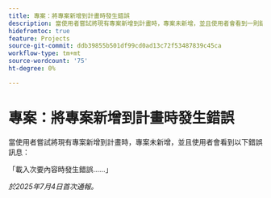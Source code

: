 ```yaml
---
title: 專案：將專案新增到計畫時發生錯誤
description: 當使用者嘗試將現有專案新增到計畫時，專案未新增，並且使用者會看到一則錯誤訊息。
hidefromtoc: true
feature: Projects
source-git-commit: ddb39855b501df99cd0ad13c72f53487839c45ca
workflow-type: tm+mt
source-wordcount: '75'
ht-degree: 0%

---
```



# 專案：將專案新增到計畫時發生錯誤

當使用者嘗試將現有專案新增到計畫時，專案未新增，並且使用者會看到以下錯誤訊息：

「載入次要內容時發生錯誤……」

_於2025年7月4日首次通報。_
